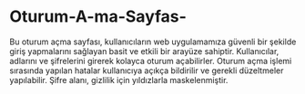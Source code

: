 # Oturum-A-ma-Sayfas-
Bu oturum açma sayfası, kullanıcıların web uygulamamıza güvenli bir şekilde giriş yapmalarını sağlayan basit ve etkili bir arayüze sahiptir. Kullanıcılar, adlarını ve şifrelerini girerek kolayca oturum açabilirler. Oturum açma işlemi sırasında yapılan hatalar kullanıcıya açıkça bildirilir ve gerekli düzeltmeler yapılabilir. Şifre alanı, gizlilik için yıldızlarla maskelenmiştir.
